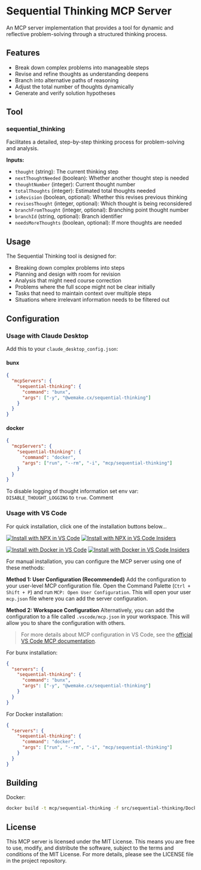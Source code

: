 # Sequential Thinking MCP Server

An MCP server implementation that provides a tool for dynamic and reflective problem-solving through a structured
thinking process.

## Features

- Break down complex problems into manageable steps
- Revise and refine thoughts as understanding deepens
- Branch into alternative paths of reasoning
- Adjust the total number of thoughts dynamically
- Generate and verify solution hypotheses

## Tool

### sequential_thinking

Facilitates a detailed, step-by-step thinking process for problem-solving and analysis.

**Inputs:**

- `thought` (string): The current thinking step
- `nextThoughtNeeded` (boolean): Whether another thought step is needed
- `thoughtNumber` (integer): Current thought number
- `totalThoughts` (integer): Estimated total thoughts needed
- `isRevision` (boolean, optional): Whether this revises previous thinking
- `revisesThought` (integer, optional): Which thought is being reconsidered
- `branchFromThought` (integer, optional): Branching point thought number
- `branchId` (string, optional): Branch identifier
- `needsMoreThoughts` (boolean, optional): If more thoughts are needed

## Usage

The Sequential Thinking tool is designed for:

- Breaking down complex problems into steps
- Planning and design with room for revision
- Analysis that might need course correction
- Problems where the full scope might not be clear initially
- Tasks that need to maintain context over multiple steps
- Situations where irrelevant information needs to be filtered out

## Configuration

### Usage with Claude Desktop

Add this to your `claude_desktop_config.json`:

#### bunx

```json
{
  "mcpServers": {
    "sequential-thinking": {
      "command": "bunx",
      "args": ["-y", "@wemake.cx/sequential-thinking"]
    }
  }
}
```

#### docker

```json
{
  "mcpServers": {
    "sequential-thinking": {
      "command": "docker",
      "args": ["run", "--rm", "-i", "mcp/sequential-thinking"]
    }
  }
}
```

To disable logging of thought information set env var: `DISABLE_THOUGHT_LOGGING` to `true`. Comment

### Usage with VS Code

For quick installation, click one of the installation buttons below...

[![Install with NPX in VS Code](https://img.shields.io/badge/VS_Code-NPM-0098FF?style=flat-square&logo=visualstudiocode&logoColor=white)](https://insiders.vscode.dev/redirect/mcp/install?name=sequential-thinking&config=%7B%22command%22%3A%22npx%22%2C%22args%22%3A%5B%22-y%22%2C%22%40modelcontextprotocol%2Fserver-sequential-thinking%22%5D%7D)
[![Install with NPX in VS Code Insiders](https://img.shields.io/badge/VS_Code_Insiders-NPM-24bfa5?style=flat-square&logo=visualstudiocode&logoColor=white)](https://insiders.vscode.dev/redirect/mcp/install?name=sequential-thinking&config=%7B%22command%22%3A%22npx%22%2C%22args%22%3A%5B%22-y%22%2C%22%40modelcontextprotocol%2Fserver-sequential-thinking%22%5D%7D&quality=insiders)

[![Install with Docker in VS Code](https://img.shields.io/badge/VS_Code-Docker-0098FF?style=flat-square&logo=visualstudiocode&logoColor=white)](https://insiders.vscode.dev/redirect/mcp/install?name=sequential-thinking&config=%7B%22command%22%3A%22docker%22%2C%22args%22%3A%5B%22run%22%2C%22--rm%22%2C%22-i%22%2C%22mcp%2Fsequential-thinking%22%5D%7D)
[![Install with Docker in VS Code Insiders](https://img.shields.io/badge/VS_Code_Insiders-Docker-24bfa5?style=flat-square&logo=visualstudiocode&logoColor=white)](https://insiders.vscode.dev/redirect/mcp/install?name=sequential-thinking&config=%7B%22command%22%3A%22docker%22%2C%22args%22%3A%5B%22run%22%2C%22--rm%22%2C%22-i%22%2C%22mcp%2Fsequential-thinking%22%5D%7D&quality=insiders)

For manual installation, you can configure the MCP server using one of these methods:

**Method 1: User Configuration (Recommended)** Add the configuration to your user-level MCP configuration file. Open the
Command Palette (`Ctrl + Shift + P`) and run `MCP: Open User Configuration`. This will open your user `mcp.json` file
where you can add the server configuration.

**Method 2: Workspace Configuration** Alternatively, you can add the configuration to a file called `.vscode/mcp.json`
in your workspace. This will allow you to share the configuration with others.

> For more details about MCP configuration in VS Code, see the
> [official VS Code MCP documentation](https://code.visualstudio.com/docs/copilot/mcp).

For bunx installation:

```json
{
  "servers": {
    "sequential-thinking": {
      "command": "bunx",
      "args": ["-y", "@wemake.cx/sequential-thinking"]
    }
  }
}
```

For Docker installation:

```json
{
  "servers": {
    "sequential-thinking": {
      "command": "docker",
      "args": ["run", "--rm", "-i", "mcp/sequential-thinking"]
    }
  }
}
```

## Building

Docker:

```bash
docker build -t mcp/sequential-thinking -f src/sequential-thinking/Dockerfile .
```

## License

This MCP server is licensed under the MIT License. This means you are free to use, modify, and distribute the software,
subject to the terms and conditions of the MIT License. For more details, please see the LICENSE file in the project
repository.
